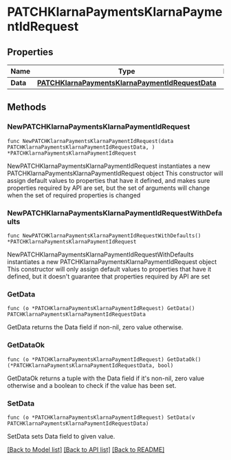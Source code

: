 # PATCHKlarnaPaymentsKlarnaPaymentIdRequest

## Properties

Name | Type | Description | Notes
------------ | ------------- | ------------- | -------------
**Data** | [**PATCHKlarnaPaymentsKlarnaPaymentIdRequestData**](PATCHKlarnaPaymentsKlarnaPaymentIdRequestData.md) |  | 

## Methods

### NewPATCHKlarnaPaymentsKlarnaPaymentIdRequest

`func NewPATCHKlarnaPaymentsKlarnaPaymentIdRequest(data PATCHKlarnaPaymentsKlarnaPaymentIdRequestData, ) *PATCHKlarnaPaymentsKlarnaPaymentIdRequest`

NewPATCHKlarnaPaymentsKlarnaPaymentIdRequest instantiates a new PATCHKlarnaPaymentsKlarnaPaymentIdRequest object
This constructor will assign default values to properties that have it defined,
and makes sure properties required by API are set, but the set of arguments
will change when the set of required properties is changed

### NewPATCHKlarnaPaymentsKlarnaPaymentIdRequestWithDefaults

`func NewPATCHKlarnaPaymentsKlarnaPaymentIdRequestWithDefaults() *PATCHKlarnaPaymentsKlarnaPaymentIdRequest`

NewPATCHKlarnaPaymentsKlarnaPaymentIdRequestWithDefaults instantiates a new PATCHKlarnaPaymentsKlarnaPaymentIdRequest object
This constructor will only assign default values to properties that have it defined,
but it doesn't guarantee that properties required by API are set

### GetData

`func (o *PATCHKlarnaPaymentsKlarnaPaymentIdRequest) GetData() PATCHKlarnaPaymentsKlarnaPaymentIdRequestData`

GetData returns the Data field if non-nil, zero value otherwise.

### GetDataOk

`func (o *PATCHKlarnaPaymentsKlarnaPaymentIdRequest) GetDataOk() (*PATCHKlarnaPaymentsKlarnaPaymentIdRequestData, bool)`

GetDataOk returns a tuple with the Data field if it's non-nil, zero value otherwise
and a boolean to check if the value has been set.

### SetData

`func (o *PATCHKlarnaPaymentsKlarnaPaymentIdRequest) SetData(v PATCHKlarnaPaymentsKlarnaPaymentIdRequestData)`

SetData sets Data field to given value.



[[Back to Model list]](../README.md#documentation-for-models) [[Back to API list]](../README.md#documentation-for-api-endpoints) [[Back to README]](../README.md)


